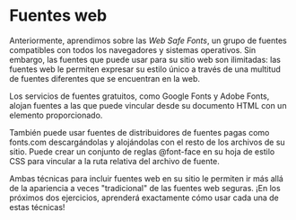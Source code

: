 # Fuentes web

Anteriormente, aprendimos sobre las *Web Safe Fonts*, un grupo de fuentes compatibles con todos los navegadores y sistemas operativos. Sin embargo, las fuentes que puede usar para su sitio web son ilimitadas: las fuentes web le permiten expresar su estilo único a través de una multitud de fuentes diferentes que se encuentran en la web.

Los servicios de fuentes gratuitos, como Google Fonts y Adobe Fonts, alojan fuentes a las que puede vincular desde su documento HTML con un elemento <link> proporcionado.

También puede usar fuentes de distribuidores de fuentes pagas como fonts.com descargándolas y alojándolas con el resto de los archivos de su sitio. Puede crear un conjunto de reglas @font-face en su hoja de estilo CSS para vincular a la ruta relativa del archivo de fuente.

Ambas técnicas para incluir fuentes web en su sitio le permiten ir más allá de la apariencia a veces "tradicional" de las fuentes web seguras. ¡En los próximos dos ejercicios, aprenderá exactamente cómo usar cada una de estas técnicas!
